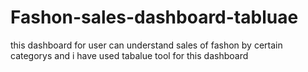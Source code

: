 # Fashon-sales-dashboard-tabluae
this dashboard for user can understand sales of fashon by certain categorys and i have used tabalue tool for this dashboard
